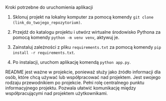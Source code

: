 

Kroki potrzebne do uruchomienia aplikacji

1. Sklonuj projekt na lokalny komputer za pomocą komendy `git clone (link_do_twojego_repozytorium)`.

2. Przejdź do katalogu projektu i utwórz wirtualne środowisko Pythona za pomocą komendy `python -m venv venv`, aktywuj je.

3. Zainstaluj zależności z pliku `requirements.txt` za pomocą komendy `pip install -r requirements.txt`.

4. Po instalacji, uruchom aplikację komendą `python app.py`.


README jest ważne w projekcie, ponieważ służy jako źródło informacji dla osób, które chcą używać lub współpracować nad projektem. Jest swojego rodzaju przewodnikiem po projekcie. Pełni rolę centralnego punktu informacyjnego projektu.
Pozwala ułatwić komunikację między współpracującymi nad projektem użytkownikami.